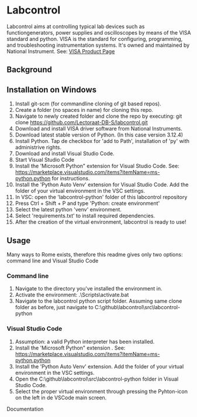 # Labcontrol 
Labcontrol aims at controlling typical lab devices such as functiongenerators, power supplies and oscilloscopes by means of the VISA standard and python.
VISA is the standard for configuring, programming, and troubleshooting instrumentation systems. It's owned and maintained by National Instrument. 
See: [VISA Product Page](https://www.ni.com/nl-nl/shop/product/ni-visa.html)  

## Background

## Installation on Windows
1. Install git-scm (for commandline cloning of git based repos).
2. Create a folder (no spaces in name) for cloning this repo.
3. Navigate to newly created folder and clone the repo by executing: git clone https://github.com/Lectoraat-DB-S/labcontrol.git
4. Download and install VISA driver software from National Instruments.
5. Download latest stable version of Python. (In this case version 3.12.4)
6. Install Python. Tap de checkbox for 'add to Path', installation of 'py' with administrive rights.
7. Download and install Visual Studio Code.
8. Start Visual Studio Code
9. Install the 'Microsoft Python" extension for Visual Studio Code. See: https://marketplace.visualstudio.com/items?itemName=ms-python.python for instructions.
10. Install the 'Python Auto Venv' extension for Visual Studio Code. Add the folder of your virtual environment in the VSC settings.
11. In VSC: open the 'labcontrol-python' folder of this labcontrol repository
12. Press Ctrl + Shift + P and type 'Python: create environment'
13. Select the latest python 'venv' environment.
14. Select 'requirements.txt' to install required dependencies.
15. After the creation of the virtual environment, labcontrol is ready to use!
## Usage
Many ways to Rome exists, therefore this readme gives only two options: command line and Visual Studio Code
### Command line
1. Navigate to the directory you've installed the environment in.
2. Activate the environment: .\Scripts\activate.bat
3. Navigate to the labcontrol python script folder. Assuming same clone folder as before, just navigate to C:\github\labcontrol\src\labcontrol-python

### Visual Studio Code
1. Assumption: a valid Python interpreter has been installed.
2. Install the 'Microsoft Python" extension . See: https://marketplace.visualstudio.com/items?itemName=ms-python.python
3. Install the 'Python Auto Venv' extension. Add the folder of your virtual environment in the VSC settings.
4. Open the C:\github\labcontrol\src\labcontrol-python folder in Visual Studio Code.
5. Select the proper virtual environment through pressing the Pyhton-icon on the left in de VSCode main screen.  

Documentation

